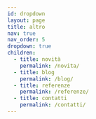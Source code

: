```yaml
---
id: dropdown
layout: page
title: altro
nav: true
nav_order: 5
dropdown: true
children:
  - title: novità
    permalink: /novita/
  - title: blog
    permalink: /blog/
  - title: referenze
    permalink: /referenze/
  - title: contatti
    permalink: /contatti/
---
```

